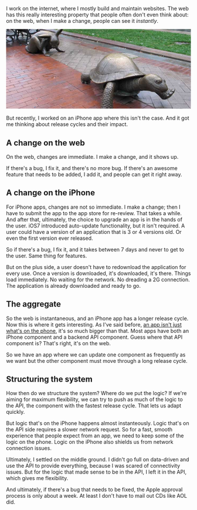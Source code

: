 I work on the internet, where I mostly build and maintain websites. The web
has this really interesting property that people often don't even think about:
on the web, when I make a change, people can see it _instantly_.

![Sculpture of a tortise and a hare](images/release-cycles/sculpture.jpg "The tortise and the hare. (c) flickr.com/cle0patra")

But recently, I worked on an iPhone app where this isn't the case. And it got
me thinking about release cycles and their impact.

## A change on the web

On the web, changes are immediate. I make a change, and it shows up.

If there's a bug, I fix it, and there's no more bug. If there's an awesome
feature that needs to be added, I add it, and people can get it right away.

## A change on the iPhone

For iPhone apps, changes are not so immediate. I make a change; then I have to
submit the app to the app store for re-review. That takes a while. And after
that, ultimately, the choice to upgrade an app is in the hands of the user.
iOS7 introduced auto-update functionality, but it isn't required. A user could
have a version of an application that is 3 or 4 versions old. Or even the
first version ever released.

So if there's a bug, I fix it, and it takes between 7 days and never to get to
the user. Same thing for features.

But on the plus side, a user doesn't have to redownload the application for
every use. Once a version is downloaded, it's downloaded, it's there. Things
load immediately. No waiting for the network. No dreading a 2G connection. The
application is already downloaded and ready to go.

## The aggregate

So the web is instantaneous, and an iPhone app has a longer release cycle. Now
this is where it gets interesting. As I've said before, [an app isn't just
what's on the phone][iceberg], it's so much bigger than that. Most apps have
both an iPhone component and a backend API component. Guess where that API
component is? That's right, it's on the web.

So we have an app where we can update one component as frequently as we want
but the other component must move through a long release cycle.

## Structuring the system

How then do we structure the system? Where do we put the logic? If we're
aiming for maximum flexibility, we can try to push as much of the logic to the
API, the component with the fastest release cycle. That lets us adapt quickly.

But logic that's on the iPhone happens almost instanteously. Logic that's on
the API side requires a slower network request. So for a fast, smooth
experience that people expect from an app, we need to keep some of the logic
on the phone. Logic on the iPhone also shields us from network connection
issues.

Ultimately, I settled on the middle ground. I didn't go full on data-driven
and use the API to provide everything, because I was scared of connectivity
issues. But for the logic that made sense to be in the API, I left it in the
API, which gives me flexibility.

And ultimately, if there's a bug that needs to be fixed, the Apple approval
process is only about a week. At least I don't have to mail out CDs like AOL
did.

[iceberg]: /tip-of-the-iceberg
